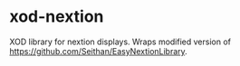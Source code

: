 # xod-nextion
XOD library for nextion displays. Wraps modified version of https://github.com/Seithan/EasyNextionLibrary.
